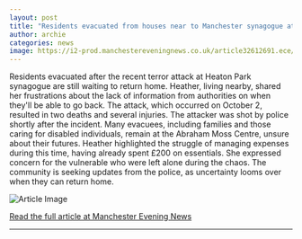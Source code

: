 ```yaml
---
layout: post
title: "Residents evacuated from houses near to Manchester synagogue attack waiting to return home"
author: archie
categories: news
image: https://i2-prod.manchestereveningnews.co.uk/article32612691.ece/ALTERNATES/s1200/0_Heather-Portrait.jpg
---
```

Residents evacuated after the recent terror attack at Heaton Park synagogue are still waiting to return home. Heather, living nearby, shared her frustrations about the lack of information from authorities on when they'll be able to go back. The attack, which occurred on October 2, resulted in two deaths and several injuries. The attacker was shot by police shortly after the incident. Many evacuees, including families and those caring for disabled individuals, remain at the Abraham Moss Centre, unsure about their futures. Heather highlighted the struggle of managing expenses during this time, having already spent £200 on essentials. She expressed concern for the vulnerable who were left alone during the chaos. The community is seeking updates from the police, as uncertainty looms over when they can return home.

![Article Image](https://i2-prod.manchestereveningnews.co.uk/article32612691.ece/ALTERNATES/s1200/0_Heather-Portrait.jpg)

[Read the full article at Manchester Evening News](https://www.manchestereveningnews.co.uk/news/greater-manchester-news/residents-evacuated-houses-near-manchester-32612688)

---

